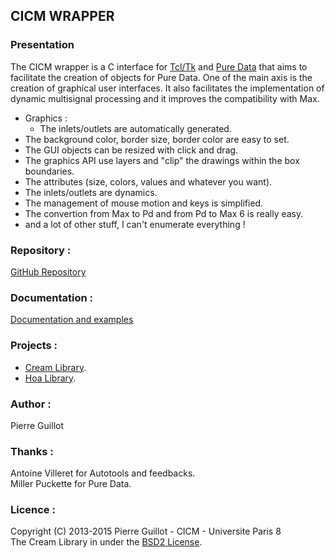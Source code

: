 ## CICM WRAPPER

### Presentation

The CICM wrapper is a C interface for [Tcl/Tk](https://www.tcl.tk/ "Tcl/Tk") and [Pure Data](http://msp.ucsd.edu/software.html "PD") that aims to facilitate the creation of objects for Pure Data. One of the main axis is the creation of graphical user interfaces. It also facilitates the implementation of dynamic multisignal processing and it improves the compatibility with Max.

- Graphics :
	- The inlets/outlets are automatically generated.
- The background color, border size, border color are easy to set.
- The GUI objects can be resized with click and drag.
- The graphics API use layers and "clip" the drawings within the box boundaries.
- The attributes (size, colors, values and whatever you want).
- The inlets/outlets are dynamics.
- The management of mouse motion and keys is simplified.
- The convertion from Max to Pd and from Pd to Max 6 is really easy.
- and a lot of other stuff, I can't enumerate everything !

### Repository :

[GitHub Repository](https://github.com/CICM/CicmWrapper "Repository")

### Documentation :

[Documentation and examples](http://cicm.github.io/CicmWrapper "Documentation")

### Projects :

- [Cream Library](https://github.com/CICM/CreamLibrary "Cream").
- [Hoa Library](https://github.com/CICM/HoaLibrary-Light "Hoa").

### Author :

Pierre Guillot

### Thanks :

 Antoine Villeret for Autotools and feedbacks.  
 Miller Puckette for Pure Data.

### Licence : 

Copyright (C) 2013-2015 Pierre Guillot - CICM - Universite Paris 8  
The Cream Library in under the [BSD2 License](http://opensource.org/licenses/BSD-2-Clause "BSD2").


